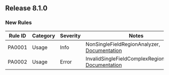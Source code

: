 ﻿## Release 8.1.0

### New Rules
Rule ID | Category | Severity | Notes
--------|----------|----------|-------
PA0001 | Usage | Info | NonSingleFieldRegionAnalyzer, [Documentation](PA0001/README.md)
PA0002 | Usage | Error | InvalidSingleFieldComplexRegionAnalyzer, [Documentation](PA0002/README.md)